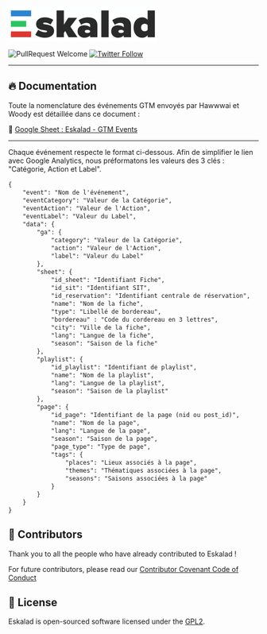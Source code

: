 ![Eskalad](logo.png)

![PullRequest Welcome](https://img.shields.io/badge/PR-welcome-brightgreen.svg?style=flat-square)
[![Twitter Follow](https://img.shields.io/twitter/follow/raccourciagency.svg?label=Twitter&style=social)](https://twitter.com/raccourciagency)

---

## :fire: Documentation

Toute la nomenclature des événements GTM envoyés par Hawwwai et Woody est détaillée dans ce document :

:ledger: [Google Sheet : Eskalad - GTM Events](https://docs.google.com/spreadsheets/d/1-MoWKIZ33HDxQhO8VjEm4PydfChZRBImAtM37vJOFt4/edit?usp=sharing)

---

Chaque événement respecte le format ci-dessous. Afin de simplifier le lien avec Google Analytics, nous préformatons les valeurs des 3 clés : "Catégorie, Action et Label".

```
{
    "event": "Nom de l'événement",
    "eventCategory": "Valeur de la Catégorie",
    "eventAction": "Valeur de l'Action",
    "eventLabel": "Valeur du Label",
    "data": {
        "ga": {
            "category": "Valeur de la Catégorie",
            "action": "Valeur de l'Action",
            "label": "Valeur du Label"
        },
        "sheet": {
            "id_sheet": "Identifiant Fiche",
            "id_sit": "Identifiant SIT",
            "id_reservation": "Identifiant centrale de réservation",
            "name": "Nom de la fiche",
            "type": "Libellé de bordereau",
            "bordereau" : "Code du cordereau en 3 lettres",
            "city": "Ville de la fiche",
            "lang": "Langue de la fiche",
            "season": "Saison de la fiche"
        },
        "playlist": {
            "id_playlist": "Identifiant de playlist",
            "name": "Nom de la playlist",
            "lang": "Langue de la playlist",
            "season": "Saison de la playlist"
        },
        "page": {
            "id_page": "Identifiant de la page (nid ou post_id)",
            "name": "Nom de la page",
            "lang": "Langue de la page",
            "season": "Saison de la page",
            "page_type": "Type de page",
            "tags": {
                "places": "Lieux associés à la page",
                "themes": "Thématiques associées à la page",
                "seasons": "Saisons associées à la page"
            }
        }
    }
}
```

## :metal: Contributors

Thank you to all the people who have already contributed to Eskalad !

For future contributors, please read our [Contributor Covenant Code of Conduct](CODE_OF_CONDUCT.md)

## :bookmark: License

Eskalad is open-sourced software licensed under the [GPL2](LICENSE).
